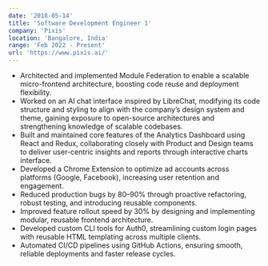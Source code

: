 ```yaml
---
date: '2018-05-14'
title: 'Software Development Engineer 1'
company: 'Pixis'
location: 'Bangalore, India'
range: 'Feb 2022 - Present'
url: 'https://www.pixis.ai/'
---
```


- Architected and implemented Module Federation to enable a scalable micro-frontend architecture, boosting code reuse and deployment flexibility.
- Worked on an AI chat interface inspired by LibreChat, modifying its code structure and styling to align with the company’s design system and theme, gaining exposure to open-source architectures and strengthening knowledge of scalable codebases.
- Built and maintained core features of the Analytics Dashboard using React and Redux, collaborating closely with Product and Design teams to deliver user-centric insights and reports through interactive charts interface.
- Developed a Chrome Extension to optimize ad accounts across platforms (Google, Facebook), increasing user retention and engagement.
- Reduced production bugs by 80–90% through proactive refactoring, robust testing, and introducing reusable components.
- Improved feature rollout speed by 30% by designing and implementing modular, reusable frontend architecture.
- Developed custom CLI tools for Auth0, streamlining custom login pages with reusable HTML templating across multiple clients.
- Automated CI/CD pipelines using GitHub Actions, ensuring smooth, reliable deployments and faster release cycles.
